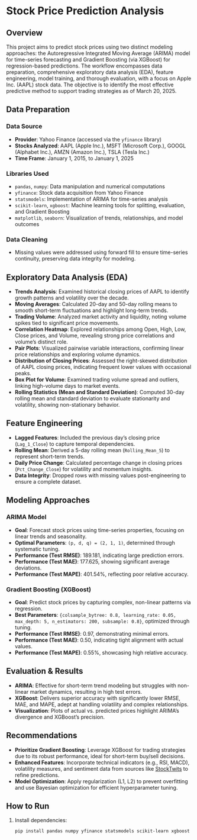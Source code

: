 # Stock Price Prediction Analysis

## Overview
This project aims to predict stock prices using two distinct modeling approaches: the Autoregressive Integrated Moving Average (ARIMA) model for time-series forecasting and Gradient Boosting (via XGBoost) for regression-based predictions. The workflow encompasses data preparation, comprehensive exploratory data analysis (EDA), feature engineering, model training, and thorough evaluation, with a focus on Apple Inc. (AAPL) stock data. The objective is to identify the most effective predictive method to support trading strategies as of March 20, 2025.

## Data Preparation
### Data Source
- **Provider**: Yahoo Finance (accessed via the `yfinance` library)
- **Stocks Analyzed**: AAPL (Apple Inc.), MSFT (Microsoft Corp.), GOOGL (Alphabet Inc.), AMZN (Amazon Inc.), TSLA (Tesla Inc.)
- **Time Frame**: January 1, 2015, to January 1, 2025

### Libraries Used
- `pandas`, `numpy`: Data manipulation and numerical computations
- `yfinance`: Stock data acquisition from Yahoo Finance
- `statsmodels`: Implementation of ARIMA for time-series analysis
- `scikit-learn`, `xgboost`: Machine learning tools for splitting, evaluation, and Gradient Boosting
- `matplotlib`, `seaborn`: Visualization of trends, relationships, and model outcomes

### Data Cleaning
- Missing values were addressed using forward fill to ensure time-series continuity, preserving data integrity for modeling.

## Exploratory Data Analysis (EDA)
- **Trends Analysis**: Examined historical closing prices of AAPL to identify growth patterns and volatility over the decade.
- **Moving Averages**: Calculated 20-day and 50-day rolling means to smooth short-term fluctuations and highlight long-term trends.
- **Trading Volume**: Analyzed market activity and liquidity, noting volume spikes tied to significant price movements.
- **Correlation Heatmap**: Explored relationships among Open, High, Low, Close prices, and Volume, revealing strong price correlations and volume’s distinct role.
- **Pair Plots**: Visualized pairwise variable interactions, confirming linear price relationships and exploring volume dynamics.
- **Distribution of Closing Prices**: Assessed the right-skewed distribution of AAPL closing prices, indicating frequent lower values with occasional peaks.
- **Box Plot for Volume**: Examined trading volume spread and outliers, linking high-volume days to market events.
- **Rolling Statistics (Mean and Standard Deviation)**: Computed 30-day rolling mean and standard deviation to evaluate stationarity and volatility, showing non-stationary behavior.

## Feature Engineering
- **Lagged Features**: Included the previous day’s closing price (`Lag_1_Close`) to capture temporal dependencies.
- **Rolling Mean**: Derived a 5-day rolling mean (`Rolling_Mean_5`) to represent short-term trends.
- **Daily Price Change**: Calculated percentage change in closing prices (`Pct_Change_Close`) for volatility and momentum insights.
- **Data Integrity**: Dropped rows with missing values post-engineering to ensure a complete dataset.

## Modeling Approaches
### ARIMA Model
- **Goal**: Forecast stock prices using time-series properties, focusing on linear trends and seasonality.
- **Optimal Parameters**: `(p, d, q) = (2, 1, 1)`, determined through systematic tuning.
- **Performance (Test RMSE)**: 189.181, indicating large prediction errors.
- **Performance (Test MAE)**: 177.625, showing significant average deviations.
- **Performance (Test MAPE)**: 401.54%, reflecting poor relative accuracy.

### Gradient Boosting (XGBoost)
- **Goal**: Predict stock prices by capturing complex, non-linear patterns via regression.
- **Best Parameters**: `{colsample_bytree: 0.8, learning_rate: 0.05, max_depth: 5, n_estimators: 200, subsample: 0.8}`, optimized through tuning.
- **Performance (Test RMSE)**: 0.97, demonstrating minimal errors.
- **Performance (Test MAE)**: 0.50, indicating tight alignment with actual values.
- **Performance (Test MAPE)**: 0.55%, showcasing high relative accuracy.

## Evaluation & Results
- **ARIMA**: Effective for short-term trend modeling but struggles with non-linear market dynamics, resulting in high test errors.
- **XGBoost**: Delivers superior accuracy with significantly lower RMSE, MAE, and MAPE, adept at handling volatility and complex relationships.
- **Visualization**: Plots of actual vs. predicted prices highlight ARIMA’s divergence and XGBoost’s precision.

## Recommendations
- **Prioritize Gradient Boosting**: Leverage XGBoost for trading strategies due to its robust performance, ideal for short-term buy/sell decisions.
- **Enhanced Features**: Incorporate technical indicators (e.g., RSI, MACD), volatility measures, and sentiment data from sources like [StockTwits](https://stocktwits.com/) to refine predictions.
- **Model Optimization**: Apply regularization (L1, L2) to prevent overfitting and use Bayesian optimization for efficient hyperparameter tuning.

## How to Run
1. Install dependencies:
   ```bash
   pip install pandas numpy yfinance statsmodels scikit-learn xgboost matplotlib seaborn
